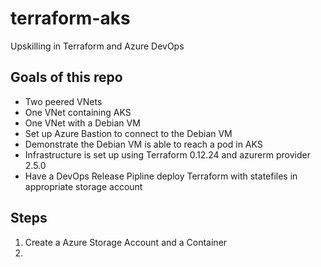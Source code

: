 # terraform-aks
Upskilling in Terraform and Azure DevOps


## Goals of this repo
 - Two peered VNets
 - One VNet containing AKS
 - One VNet with a Debian VM
 - Set up Azure Bastion to connect to the Debian VM
 - Demonstrate the Debian VM is able to reach a pod in AKS
 - Infrastructure is set up using Terraform 0.12.24 and azurerm provider 2.5.0
 - Have a DevOps Release Pipline deploy Terraform with statefiles in appropriate storage account
 


 ## Steps

1. Create a Azure Storage Account and a Container
2. 